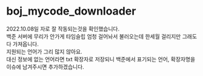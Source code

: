 # boj_mycode_downloader

2022.10.08일 자로 잘 작동되는것을 확인했습니다.
<br>
백준 서버에 무리가 안가게 타임슬립 엄청 걸어놔서 불러오는데 한세월 걸리지만 그래도 다 가져옵니다.
<br>
지원되는 언어가 그리 많지 않아요. <br> 대신 정보에 없는 언어라면 txt 확장자로 저장되니 백준에서 표기되는 언어, 확장자명을 이슈에 남겨주시면 추가하겠습니다.
<br>


